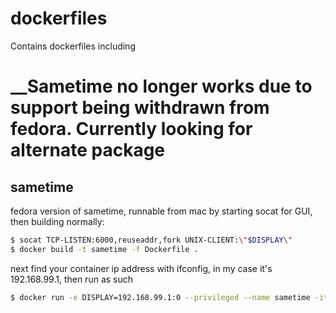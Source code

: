 # dockerfiles
Contains dockerfiles including

# __Sametime no longer works due to support being withdrawn from fedora. Currently looking for alternate package

## sametime
fedora version of sametime, runnable from mac by starting socat for GUI, then building normally:
```sh
$ socat TCP-LISTEN:6000,reuseaddr,fork UNIX-CLIENT:\"$DISPLAY\"
$ docker build -t sametime -f Dockerfile . 
```

next find your container ip address with ifconfig, in my case it's 192.168.99.1, then run as such
```sh
$ docker run -e DISPLAY=192.168.99.1:0 --privileged --name sametime -it --rm sametime
```

